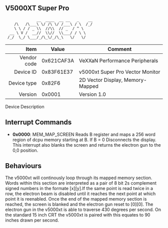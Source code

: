V5000XT Super Pro
----

```
              __  ____  __ __   _    __
    /\   /\___\ \/ /\ \/ /___\ / \  /_/ 
    \ \ / / _ \\  //\\  // _  / ^ \     
  __ \ V /  __//  \\//  \\___/ / \ \    
 /_/  \_/ \___/_/\_\/_/\_\   \/   \/  

```

|     Item       |   Value    |   Comment
| -------------: | ---------- | ----------------
|    Vendor code | 0x621CAF3A | VeXXaN Performance Peripherals
|      Device ID | 0x83F61E37 | v5000xt Super Pro Vector Monitor 
|    Device type | 0x82F6     | 2D Vector Display, Memory-Mapped
|        Version | 0x0001     | Version 1.0 

Device Description

Interrupt Commands
----

 - **0x0000**: MEM_MAP_SCREEN
	Reads B register and maps a 256 word region of dcpu memory starting at B.  If B = 0 Disconnects the display.  This interrupt also blanks the screen and returns the electron gun to the 0,0 position.


Behaviours
----
The v5000xt will continously loop through its mapped memory section.  Words within this section are interpreted as a pair of 8 bit 2s complement signed numbers in the formate [x][y].If the same point is read twice in a row, the electron beam is disabled until it reaches the next point at which point it is reenabled.  Once the end of the mapped memory section is reached, the screen is blanked and the electron gun reset to [0][0].
The electron gun in the v5000xt is able to traverse 430 degrees per second.  On the standard 15 inch CRT the v5000xt is paired with this equates to 90 inches drawn per second. 

